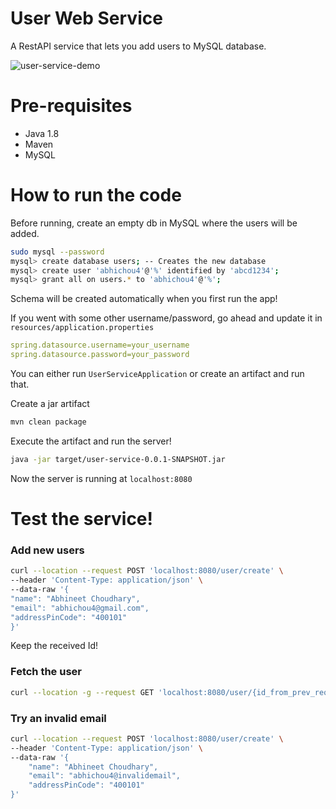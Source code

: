 # User Web Service

A RestAPI service that lets you add users to MySQL database.

![user-service-demo](https://user-images.githubusercontent.com/39547012/181613672-7a67a318-0673-47c9-ba38-b65b0048c656.gif)

# Pre-requisites
* Java 1.8
* Maven
* MySQL

# How to run the code

Before running, create an empty db in MySQL where the users will be added.
```bash
sudo mysql --password
mysql> create database users; -- Creates the new database
mysql> create user 'abhichou4'@'%' identified by 'abcd1234';
mysql> grant all on users.* to 'abhichou4'@'%';
```

Schema will be created automatically when you first run the app!

If you went with some other username/password, go ahead and update it in `resources/application.properties`
```yaml
spring.datasource.username=your_username
spring.datasource.password=your_password
```

You can either run `UserServiceApplication` or create an artifact and run that.

Create a jar artifact
```bash
mvn clean package
```
Execute the artifact and run the server!
```bash
java -jar target/user-service-0.0.1-SNAPSHOT.jar
```

Now the server is running at `localhost:8080`

# Test the service!

### Add new users

```bash
curl --location --request POST 'localhost:8080/user/create' \
--header 'Content-Type: application/json' \
--data-raw '{
"name": "Abhineet Choudhary",
"email": "abhichou4@gmail.com",
"addressPinCode": "400101"
}'
```

Keep the received Id!

### Fetch the user

```bash
curl --location -g --request GET 'localhost:8080/user/{id_from_prev_request}'
```

### Try an invalid email

```bash
curl --location --request POST 'localhost:8080/user/create' \
--header 'Content-Type: application/json' \
--data-raw '{
    "name": "Abhineet Choudhary",
    "email": "abhichou4@invalidemail",
    "addressPinCode": "400101"
}'
```
